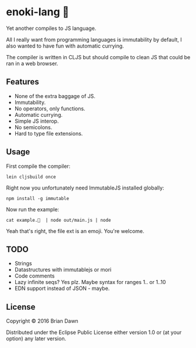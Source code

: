 # enoki-lang 🍄

Yet another compiles to JS language.

All I really want from programming languages is immutability by default,
I also wanted to have fun with automatic currying.

The compiler is written in CLJS but should compile to clean JS that could
be ran in a web browser.

## Features

* None of the extra baggage of JS.
* Immutability.
* No operators, only functions.
* Automatic currying.
* Simple JS interop.
* No semicolons.
* Hard to type file extensions.

## Usage

First compile the compiler:

    lein cljsbuild once

Right now you unfortunately need ImmutableJS installed globally:

    npm install -g immutable

Now run the example:

    cat example.🍄  | node out/main.js | node

Yeah that's right, the file ext is an emoji. You're welcome.

## TODO

* Strings
* Datastructures with immutablejs or mori
* Code comments
* Lazy infinite seqs? Yes plz. Maybe syntax for ranges 1.. or 1..10
* EDN support instead of JSON - maybe.

## License

Copyright © 2016 Brian Dawn

Distributed under the Eclipse Public License either version 1.0 or (at
your option) any later version.
